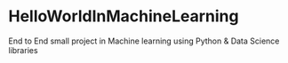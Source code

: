 # HelloWorldInMachineLearning
End to End small project in Machine learning using Python &amp; Data Science libraries
